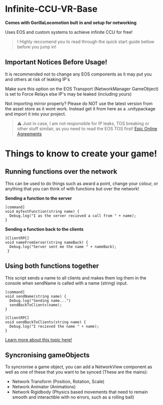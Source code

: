 # Infinite-CCU-VR-Base
**Comes with GorillaLocomotion bult in and setup for networking**

Uses EOS and custom systems to achieve infinite CCU for free!

> I Highly reccomend you to read through the quick start guide bellow before you jump in!

## Important Notices Before Usage!
It is recommended not to change any EOS components as it may put you and others at risk of leaking IP's

Make sure this option on the EOS Transport (NetworkManager GameObject) is set to Force Relays else IP's may be leaked (including yours)

Not importing mirror properly? Please do NOT use the latest version from the asset store as it wont work. Instead get it from here as a .unitypackage and import it into your project.

> ⚠️ Just in case, I am not responsible for IP leaks, TOS breaking or other stuff similair, as you need to read the EOS TOS first!
> [Epic Online Agreements](https://dev.epicgames.com/en-US/services/terms/agreements)

# Things to know to create your game!

## Running functions over the network
This can be used to do things such as award a point, change your colour, or anything that you can think of with functions but over the network!

**Sending a function to the server**

```
[command]
void myTestFunction(string name) {
  Debug.log("I as the server recieved a call from " + name);
}
```

**Sending a function back to the clients**

```
[ClientRPC]
void nameFromServer(string nameBack) {
  Debug.log("Server sent me the name " + nameBack);
 }
```

## Using both functions together
This script sends a name to all clients and makes them log them in the console when sendName is called with a name (string) input.
```
[command]
void sendName(string name) {
  Debug.log("Sending name...")
  sendBackToClients(name);
}

[ClientRPC]
void sendBackToClients(string name) {
  Debug.log("I recieved the name " + name);
}
```

[Learn more about this topic here!](https://mirror-networking.gitbook.io/docs/guides/communications/remote-actions)

## Syncronising gameObjects

To syncronise a game object, you can add a NetworkView component as well as one of these that you want to be synced (These are the mains):
- Network Transform (Position, Rotation, Scale)
- Network Animator (Animations)
- Network Rigidbody (Physics based movements that need to remain smooth and interactible with no errors, such as a rolling ball)
